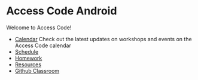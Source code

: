 # Access Code Android

Welcome to Access Code!
- [Calendar](https://calendar.google.com/calendar/embed?src=accesscode%40c4q.nyc&ctz=America/New_York) Check out the latest updates on workshops and events on the Access Code calendar
- [Schedule](schedule.md)
- [Homework](homework/)
- [Resources](resources/)
- [Github Classroom](https://classroom.github.com/classrooms/21197287-accesscode3-3)
